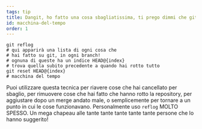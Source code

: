 ```yaml
---
tags: tip
title: Dangit, ho fatto una cosa sbagliatissima, ti prego dimmi che git ha una macchina del tempo!?!
id: macchina-del-tempo
order: 1
---
```


```git
git reflog
# qui apparirà una lista di ogni cosa che
# hai fatto su git, in ogni branch!
# ognuna di queste ha un indice HEAD@{index}
# trova quella subito precedente a quando hai rotto tutto
git reset HEAD@{index}
# macchina del tempo
```

Puoi utilizzare questa tecnica per riavere cose che hai cancellato per sbaglio, per rimuovere cose che hai fatto che hanno rotto la repository, per aggiustare dopo un merge andato male, o semplicemente per tornare a un punto in cui le cose funzionavano. Personalmente uso `reflog` MOLTO SPESSO. Un mega chapeau alle tante tante tante tante tante persone che lo hanno suggerito!